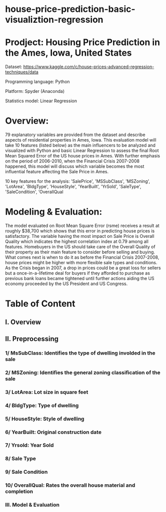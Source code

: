 # house-price-prediction-basic-visualiztion-regression

# Prodject: Housing Price Prediction in the Ames, Iowa, United States

Dataset: https://www.kaggle.com/c/house-prices-advanced-regression-techniques/data 

Programming language: Python 

Platform: Spyder (Anaconda)

Statistics model: Linear Regression

# Overview: 

79 explanatory variables are provided from the dataset and describe aspects of residential properties in Ames, Iowa. This evaluation model will take 10 features (listed below) as the main influencers to be analyzed and visualized with Python and basic Linear Regression to assess the final Root Mean Squared Error of the US house prices in Ames. With further emphasis on the period of 2006-2010, when the Financial Crisis 2007-2008 happened, this model will discuss which variable becomes the most influential feature affecting the Sale Price in Ames.

10 key features for the analysis: 'SalePrice', 'MSSubClass', 'MSZoning', 'LotArea', 'BldgType', 'HouseStyle', 'YearBuilt', 'YrSold', 'SaleType', 'SaleCondition', ‘OverallQual

# Modeling & Evaluation:

The model evaluated on Root Mean Square Error (rsme) receives a result at roughly $38,700 which shows that this error in predicting house prices is satisfactory. The variable having the most impact on Sale Price is Overall Quality which indicates the highest correlation index at 0.79 among all features.
Homebuyers in the US should take care of the Overall Quality of their property as their main feature to consider before selling and buying. What comes next is when to do it as before the Financial Crisis 2007-2008, house prices might be higher with more flexible sale types and conditions. 
As the Crisis began in 2007, a drop in prices could be a great loss for sellers but a once-in-a-lifetime deal for buyers if they afforded to purchase as previous bank loans became tightened until further actions aiding the US economy proceeded by the US President and US Congress.


# Table of Content
## I. Overview	
## II. Preprocessing	
### 1/ MsSubClass: Identifies the type of dwelling involded in the sale	
### 2/ MSZoning: Identifies the general zoning classification of the sale
### 3/ LotArea: Lot size in square feet	
### 4/ BldgType: Type of dwelling	
### 5/ HouseStyle: Style of dwelling	
### 6/ YearBuilt: Original construction date	
### 7/ Yrsold: Year Sold	
### 8/ Sale Type	
### 9/ Sale Condition	
### 10/ OverallQual: Rates the overall house material and completion 
### III. Model & Evaluation	




